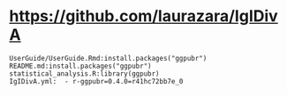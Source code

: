 # https://github.com/laurazara/IgIDivA

```console
UserGuide/UserGuide.Rmd:install.packages("ggpubr")
README.md:install.packages("ggpubr")
statistical_analysis.R:library(ggpubr)
IgIDivA.yml:  - r-ggpubr=0.4.0=r41hc72bb7e_0

```
